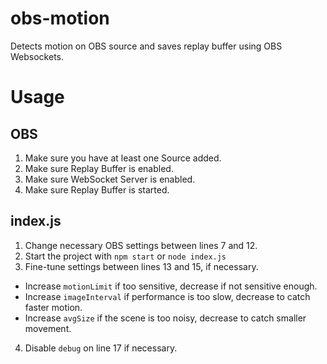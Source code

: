 # obs-motion
Detects motion on OBS source and saves replay buffer using OBS Websockets.

# Usage

## OBS 
1. Make sure you have at least one Source added.
2. Make sure Replay Buffer is enabled.
3. Make sure WebSocket Server is enabled.
4. Make sure Replay Buffer is started.

## index.js
1. Change necessary OBS settings between lines 7 and 12.
2. Start the project with `npm start` or `node index.js`
3. Fine-tune settings between lines 13 and 15, if necessary. 
- Increase `motionLimit` if too sensitive, decrease if not sensitive enough.
- Increase `imageInterval` if performance is too slow, decrease to catch faster motion.
- Increase `avgSize` if the scene is too noisy, decrease to catch smaller movement.
4. Disable `debug` on line 17 if necessary.